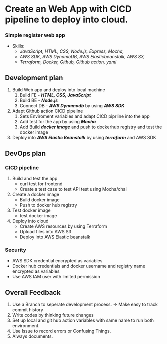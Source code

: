 # Create an Web App with CICD pipeline to deploy into cloud. 
### Simple register web app
 - Skills: 
     - *JavaScript, HTML, CSS, Node.js, Express, Mocha,* 
     - *AWS SDK, AWS DynamoDB, AWS Elasticbeanstalk, AWS S3,* 
     - *Terraform, Docker, Github, Github action, yaml*

## Development plan
1. Build Web app and deploy into local machine
    1. Build FE - ***HTML, CSS, JavaScript***
    2. Build BE - ***Node.js***
    3. Connect DB - ***AWS Dynamodb*** by using ***AWS SDK***
2. Adapt Github action CICD pipeline
    1. Sets Enviroment variables and adapt CICD piprline into the app
    2. Add test for the app by using ***Mocha***
    3. Add Build ***docker image*** and push to dockerhub registry and test the docker image
3. Deploy into ***AWS Elastic Beanstalk*** by using ***terraform*** and AWS SDK


## DevOps plan
### CICD pipeline
1. Build and test the app
    - curl test for frontend
    - Create a test case to test API test using Mocha/chai
2. Create a docker image
    - Build docker image
    - Push to docker hub registry
3. Test docker image
    - test docker image
4. Deploy into cloud
    - Create AWS resources by using Terraform
    - Upload files into AWS S3
    - Deploy into AWS Elastic beanstalk

### Security
- AWS SDK credential encrypted as variables
- Docker hub credentials and docker username and registry name encrypted as variables
- Use AWS IAM user with limited permission

## Overall Feedback
1. Use a Branch to seperate development process. -> Make easy to track commit history
2. Write codes by thinking future changes
3. Set up local and git hub action variables with same name to run both environment.
4. Use Issue to record errors or Confusing Things.
5. Always documents. 